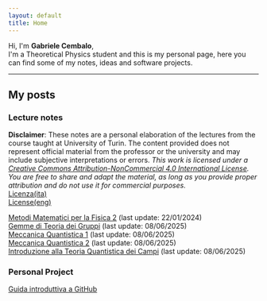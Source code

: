 ```yaml
---
layout: default
title: Home
---
```


Hi, I'm **Gabriele Cembalo**, <br>
I'm a Theoretical Physics student and this is my personal page, here you can find some of my notes, ideas and software projects.

---

## My posts

### Lecture notes

**Disclaimer**: These notes are a personal elaboration of the lectures from the course taught at University of Turin. The content provided does not represent official material from the professor or the university and may include subjective interpretations or errors. *This work is licensed under a [Creative Commons Attribution-NonCommercial 4.0 International License](https://creativecommons.org/licenses/by-nc/4.0/). You are free to share and adapt the material, as long as you provide proper attribution and do not use it for commercial purposes.* <br>
[Licenza(ita)](/assets/license/LICENSE(ita)) <br>
[License(eng)](/assets/license/LICENSE(eng))

[Metodi Matematici per la Fisica 2](/assets/pdf/MMF2.pdf) (last update: 22/01/2024) <br>
[Gemme di Teoria dei Gruppi](/assets/pdf/GG.pdf) (last update: 08/06/2025) <br>
[Meccanica Quantistica 1](/assets/pdf/MQ1.pdf) (last update: 08/06/2025) <br>
[Meccanica Quantistica 2](/assets/pdf/MQ2.pdf) (last update: 08/06/2025) <br>
[Introduzione alla Teoria Quantistica dei Campi](/assets/pdf/IQFT.pdf) (last update: 08/06/2025) <br>

### Personal Project
[Guida introduttiva a GitHub](https://github.com/gCembalo/Guida-GitHub.git) <br>
